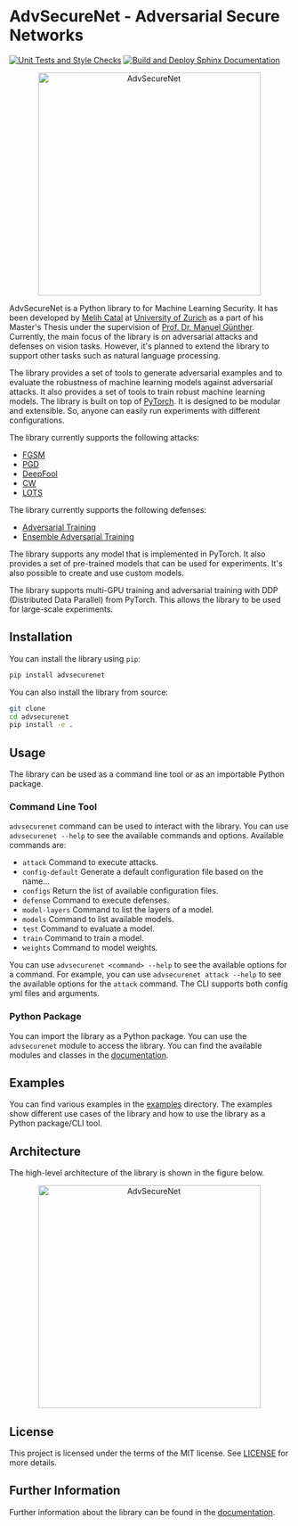 # AdvSecureNet - Adversarial Secure Networks

[![Unit Tests and Style Checks](https://github.com/melihcatal/advsecurenet/actions/workflows/python-ci.yml/badge.svg)](https://github.com/melihcatal/advsecurenet/actions/workflows/python-ci.yml)
[![Build and Deploy Sphinx Documentation](https://github.com/melihcatal/advsecurenet/actions/workflows/documentation.yml/badge.svg)](https://github.com/melihcatal/advsecurenet/actions/workflows/documentation.yml)

<p align="center">
  <img src="https://drive.switch.ch/index.php/s/DAaKZEh9OeuvTEQ/download" alt="AdvSecureNet" width="400" />
</p>

AdvSecureNet is a Python library to for Machine Learning Security. It has been developed by [Melih Catal](https://github.com/melihcatal) at [University of Zurich](https://www.uzh.ch/en.html) as a part of his Master's Thesis under the supervision of [Prof. Dr. Manuel Günther](https://www.ifi.uzh.ch/en/aiml/people/guenther.html). Currently, the main focus of the library is on adversarial attacks and defenses on vision tasks. However, it's planned to extend the library to support other tasks such as natural language processing.

The library provides a set of tools to generate adversarial examples and to evaluate the robustness of machine learning models against adversarial attacks. It also provides a set of tools to train robust machine learning models. The library is built on top of [PyTorch](https://pytorch.org/). It is designed to be modular and extensible. So, anyone can easily run experiments with different configurations.

The library currently supports the following attacks:

- [FGSM](https://arxiv.org/abs/1412.6572)
- [PGD](https://arxiv.org/abs/1706.06083)
- [DeepFool](https://arxiv.org/abs/1511.04599)
- [CW](https://arxiv.org/abs/1608.04644)
- [LOTS](https://arxiv.org/abs/1611.06179)

The library currently supports the following defenses:

- [Adversarial Training](https://arxiv.org/abs/1412.6572)
- [Ensemble Adversarial Training](https://arxiv.org/abs/1705.07204)

The library supports any model that is implemented in PyTorch. It also provides a set of pre-trained models that can be used for experiments. It's also possible to create and use custom models.

The library supports multi-GPU training and adversarial training with DDP (Distributed Data Parallel) from PyTorch. This allows the library to be used for large-scale experiments.

## Installation

You can install the library using `pip`:

```bash
pip install advsecurenet
```

You can also install the library from source:

```bash
git clone
cd advsecurenet
pip install -e .
```

## Usage

The library can be used as a command line tool or as an importable Python package.

### Command Line Tool

`advsecurenet` command can be used to interact with the library. You can use `advsecurenet --help` to see the available commands and options. Available commands are:

- `attack` Command to execute attacks.
- `config-default` Generate a default configuration file based on the name...
- `configs` Return the list of available configuration files.
- `defense` Command to execute defenses.
- `model-layers` Command to list the layers of a model.
- `models` Command to list available models.
- `test` Command to evaluate a model.
- `train` Command to train a model.
- `weights` Command to model weights.

You can use `advsecurenet <command> --help` to see the available options for a command. For example, you can use `advsecurenet attack --help` to see the available options for the `attack` command. The CLI supports both config yml files and arguments.

### Python Package

You can import the library as a Python package. You can use the `advsecurenet` module to access the library. You can find the available modules and classes in the [documentation](http://melihcatal.github.io/advsecurenet/).

## Examples

You can find various examples in the [examples](./examples/) directory. The examples show different use cases of the library and how to use the library as a Python package/CLI tool.

## Architecture

The high-level architecture of the library is shown in the figure below.

<p align="center">
  <img src="https://drive.switch.ch/index.php/s/7dkGCqtlf4uWoai/download" alt="AdvSecureNet" width="400" />
</p>

## License

This project is licensed under the terms of the MIT license. See [LICENSE](./LICENSE) for more details.

## Further Information

Further information about the library can be found in the [documentation](http://melihcatal.github.io/advsecurenet/).
